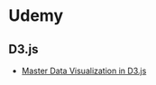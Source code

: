 # **Udemy**

## **D3.js**

- [Master Data Visualization in D3.js](https://www.udemy.com/masteringd3js/)